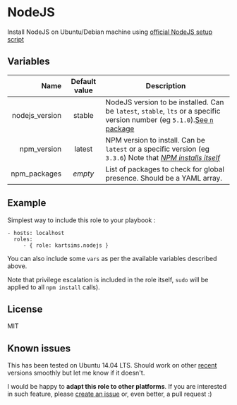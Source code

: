 NodeJS
==

Install NodeJS on Ubuntu/Debian machine using [official NodeJS setup script](https://nodejs.org/en/download/package-manager/#debian-and-ubuntu-based-linux-distributions)

Variables
--

Name | Default value | Description
--: | :--: | --
nodejs_version | stable | NodeJS version to be installed. Can be `latest`, `stable`, `lts` or a specific version number (eg `5.1.0`).[See `n` package](https://www.npmjs.com/package/n)
npm_version | latest | NPM version to install. Can be `latest` or a specific version (eg `3.3.6`) Note that [*NPM installs itself*](https://docs.npmjs.com/getting-started/installing-node#updating-npm)
npm_packages | *empty* | List of packages to check for global presence. Should be a YAML array.


Example
--

Simplest way to include this role to your playbook :

    - hosts: localhost
      roles:
         - { role: kartsims.nodejs }

You can also include some `vars` as per the available variables described above.

Note that privilege escalation is included in the role itself, `sudo` will be applied to all `npm install` calls).

License
--

MIT

Known issues
--

This has been tested on Ubuntu 14.04 LTS. Should work on other [recent](https://github.com/nodesource/distributions/blob/master/OLDER_DISTROS.md) versions smoothly but let me know if it doesn't.

I would be happy to **adapt this role to other platforms**. If you are interested in such feature, please [create an issue](https://github.com/kartsims/ansible-nodejs/issues/new) or, even better, a pull request :)
